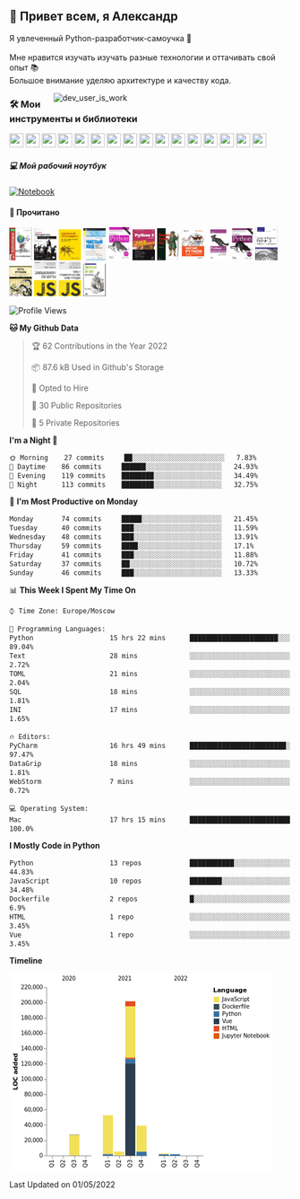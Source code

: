 <h2>👋 Привет всем, я Александр</h2>
<p>Я увлеченный Python-разработчик-самоучка 🧐
<br>
<br>Мне нравится изучать изучать разные технологии и оттачивать свой опыт 📚
<br>Большое внимание уделяю архитектуре и качеству кода.
</p>

<img align="right" src="https://cdn.dribbble.com/users/962321/screenshots/2788167/gif_13.gif" width="425" alt="dev_user_is_work">


### 🛠 Мои инструменты и библиотеки

<p>
<span> <img width="25" height="25" src="https://cdn.jsdelivr.net/gh/devicons/devicon/icons/linux/linux-original.svg" />
<img width="25" height="25" src="https://cdn.jsdelivr.net/gh/devicons/devicon/icons/django/django-plain.svg" />
<img width="25" height="25" src="https://cdn.jsdelivr.net/gh/devicons/devicon/icons/docker/docker-original-wordmark.svg"/>
<img width="25" height="25" src="https://cdn.jsdelivr.net/gh/devicons/devicon/icons/grafana/grafana-original-wordmark.svg" />
<img width="25" height="25" src="https://cdn.jsdelivr.net/gh/devicons/devicon/icons/jira/jira-original-wordmark.svg" />
<img width="25" height="25" src="https://cdn.jsdelivr.net/gh/devicons/devicon/icons/mongodb/mongodb-plain-wordmark.svg" />
<img width="25" height="25" src="https://cdn.jsdelivr.net/gh/devicons/devicon/icons/postgresql/postgresql-original-wordmark.svg" />
<img width="25" height="25" src="https://cdn.jsdelivr.net/gh/devicons/devicon/icons/pycharm/pycharm-original.svg" />                  
<img width="25" height="25" src="https://cdn.jsdelivr.net/gh/devicons/devicon/icons/redis/redis-original-wordmark.svg" />
<img width="25" height="25" src="https://cdn.jsdelivr.net/gh/devicons/devicon/icons/slack/slack-original.svg" />
<img width="25" height="25" src="https://cdn.jsdelivr.net/gh/devicons/devicon/icons/pytest/pytest-original.svg" />
<img width="25" height="25" src="https://cdn.jsdelivr.net/gh/devicons/devicon/icons/prometheus/prometheus-original.svg" />
<img width="25" height="25" src="https://cdn.jsdelivr.net/gh/devicons/devicon/icons/sqlalchemy/sqlalchemy-original.svg" />
<img width="25" height="25" src="https://cdn.jsdelivr.net/gh/devicons/devicon/icons/jupyter/jupyter-original-wordmark.svg" />
<img width="25" height="25" src="https://cdn.jsdelivr.net/gh/devicons/devicon/icons/gitlab/gitlab-original-wordmark.svg" />
<img width="25" height="25" src="https://cdn.jsdelivr.net/gh/devicons/devicon/icons/ubuntu/ubuntu-plain.svg" />          
</span>

##### 💻 Мой рабочий ноутбук

<p>
<a href="https://www.apple.com/ru/shop/buy-mac/macbook-pro/13-дюймовый-«серый-космос»-процессор-2,0-ггц,-4-ядерный-intel-core-i5-с-графическим-процессором-intel-iris-plus-graphics-512гб"><img alt="Notebook" src ="https://img.shields.io/badge/Apple-MacBook_Pro_2020-999999?style=for-the-badge&logo=apple&logoColor=white"></a>
</p>



#### 📖 Прочитано 

<p>
    <a href="https://github.com/Hazzari/hazzari/blob/master/image/books_screen/A1.png">
    <img width="40" src="image/books_screen/A1.png"/></a>
    <a href="https://github.com/Hazzari/hazzari/blob/master/image/books_screen/A2.png">
    <img width="40" src="image/books_screen/A2.png"/></a>
    <a href="https://github.com/Hazzari/hazzari/blob/master/image/books_screen/A3.png">
    <img width="40" src="image/books_screen/A3.png"/></a>
    <a href="https://github.com/Hazzari/hazzari/blob/master/image/books_screen/A4.png">
    <img width="40" src="image/books_screen/A4.png"/></a>
    <a href="https://github.com/Hazzari/hazzari/blob/master/image/books_screen/P1.png">
    <img width="40" src="image/books_screen/P1.png"/></a>
    <a href="https://github.com/Hazzari/hazzari/blob/master/image/books_screen/P2.png">
    <img width="40" src="image/books_screen/P2.png"/></a>
    <a href="https://github.com/Hazzari/hazzari/blob/master/image/books_screen/P3.png">
    <img width="40" src="image/books_screen/P3.png"/></a>
    <a href="https://github.com/Hazzari/hazzari/blob/master/image/books_screen/P4.png">
    <img width="40" src="image/books_screen/P4.png"/></a>
    <a href="https://github.com/Hazzari/hazzari/blob/master/image/books_screen/P5.png">
    <img width="40" src="image/books_screen/P5.png"/></a>
    <a href="https://github.com/Hazzari/hazzari/blob/master/image/books_screen/P6.png">
    <img width="40" src="image/books_screen/P6.png"/></a>
    <a href="https://github.com/Hazzari/hazzari/blob/master/image/books_screen/P7.png">
    <img width="40" src="image/books_screen/P7.png"/></a>
    <a href="https://github.com/Hazzari/hazzari/blob/master/image/books_screen/P8.png">
    <img width="40" src="image/books_screen/P8.png"/></a>
    <a href="https://github.com/Hazzari/hazzari/blob/master/image/books_screen/J1.png">
    <img width="40" src="image/books_screen/J1.png"/></a>
    <a href="https://github.com/Hazzari/hazzari/blob/master/image/books_screen/J2.png">
    <img width="40" src="image/books_screen/J2.png"/></a>
    <a href="https://github.com/Hazzari/hazzari/blob/master/image/books_screen/J3.png">
    <img width="40" src="image/books_screen/J3.png"/></a>
</p> 

<!--START_SECTION:waka-->
![Profile Views](http://img.shields.io/badge/Profile%20Views-21-blue)

**🐱 My Github Data** 

> 🏆 62 Contributions in the Year 2022
 > 
> 📦 87.6 kB Used in Github's Storage 
 > 
> 💼 Opted to Hire
 > 
> 📜 30 Public Repositories 
 > 
> 🔑 5 Private Repositories  
 > 
**I'm a Night 🦉** 

```text
🌞 Morning    27 commits     ██░░░░░░░░░░░░░░░░░░░░░░░   7.83% 
🌆 Daytime    86 commits     ██████░░░░░░░░░░░░░░░░░░░   24.93% 
🌃 Evening    119 commits    ████████░░░░░░░░░░░░░░░░░   34.49% 
🌙 Night      113 commits    ████████░░░░░░░░░░░░░░░░░   32.75%

```
📅 **I'm Most Productive on Monday** 

```text
Monday       74 commits     █████░░░░░░░░░░░░░░░░░░░░   21.45% 
Tuesday      40 commits     ███░░░░░░░░░░░░░░░░░░░░░░   11.59% 
Wednesday    48 commits     ███░░░░░░░░░░░░░░░░░░░░░░   13.91% 
Thursday     59 commits     ████░░░░░░░░░░░░░░░░░░░░░   17.1% 
Friday       41 commits     ███░░░░░░░░░░░░░░░░░░░░░░   11.88% 
Saturday     37 commits     ██░░░░░░░░░░░░░░░░░░░░░░░   10.72% 
Sunday       46 commits     ███░░░░░░░░░░░░░░░░░░░░░░   13.33%

```


📊 **This Week I Spent My Time On** 

```text
⌚︎ Time Zone: Europe/Moscow

💬 Programming Languages: 
Python                   15 hrs 22 mins      ██████████████████████░░░   89.04% 
Text                     28 mins             ░░░░░░░░░░░░░░░░░░░░░░░░░   2.72% 
TOML                     21 mins             ░░░░░░░░░░░░░░░░░░░░░░░░░   2.04% 
SQL                      18 mins             ░░░░░░░░░░░░░░░░░░░░░░░░░   1.81% 
INI                      17 mins             ░░░░░░░░░░░░░░░░░░░░░░░░░   1.65%

🔥 Editors: 
PyCharm                  16 hrs 49 mins      ████████████████████████░   97.47% 
DataGrip                 18 mins             ░░░░░░░░░░░░░░░░░░░░░░░░░   1.81% 
WebStorm                 7 mins              ░░░░░░░░░░░░░░░░░░░░░░░░░   0.72%

💻 Operating System: 
Mac                      17 hrs 15 mins      █████████████████████████   100.0%

```

**I Mostly Code in Python** 

```text
Python                   13 repos            ███████████░░░░░░░░░░░░░░   44.83% 
JavaScript               10 repos            ████████░░░░░░░░░░░░░░░░░   34.48% 
Dockerfile               2 repos             █░░░░░░░░░░░░░░░░░░░░░░░░   6.9% 
HTML                     1 repo              ░░░░░░░░░░░░░░░░░░░░░░░░░   3.45% 
Vue                      1 repo              ░░░░░░░░░░░░░░░░░░░░░░░░░   3.45%

```


**Timeline**

![Chart not found](https://raw.githubusercontent.com/Hazzari/Hazzari/master/charts/bar_graph.png) 


 Last Updated on 01/05/2022
<!--END_SECTION:waka-->
        
